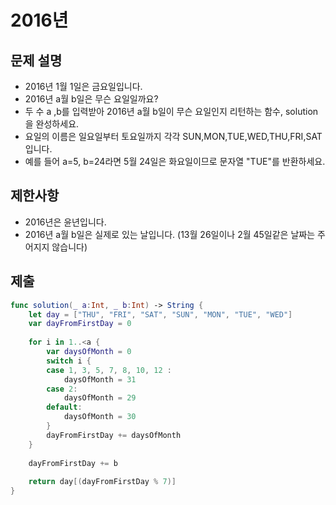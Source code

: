 # 2016년

## 문제 설명
- 2016년 1월 1일은 금요일입니다.
- 2016년 a월 b일은 무슨 요일일까요?
- 두 수 a ,b를 입력받아 2016년 a월 b일이 무슨 요일인지 리턴하는 함수, solution을 완성하세요.
- 요일의 이름은 일요일부터 토요일까지 각각 SUN,MON,TUE,WED,THU,FRI,SAT입니다.
- 예를 들어 a=5, b=24라면 5월 24일은 화요일이므로 문자열 "TUE"를 반환하세요.

## 제한사항
- 2016년은 윤년입니다.
- 2016년 a월 b일은 실제로 있는 날입니다. (13월 26일이나 2월 45일같은 날짜는 주어지지 않습니다)
## 제출
```swift
func solution(_ a:Int, _ b:Int) -> String {
    let day = ["THU", "FRI", "SAT", "SUN", "MON", "TUE", "WED"]
    var dayFromFirstDay = 0
    
    for i in 1..<a {
        var daysOfMonth = 0
        switch i {
        case 1, 3, 5, 7, 8, 10, 12 :
            daysOfMonth = 31
        case 2:
            daysOfMonth = 29
        default:
            daysOfMonth = 30
        }
        dayFromFirstDay += daysOfMonth
    }
    
    dayFromFirstDay += b
    
    return day[(dayFromFirstDay % 7)]
}
```